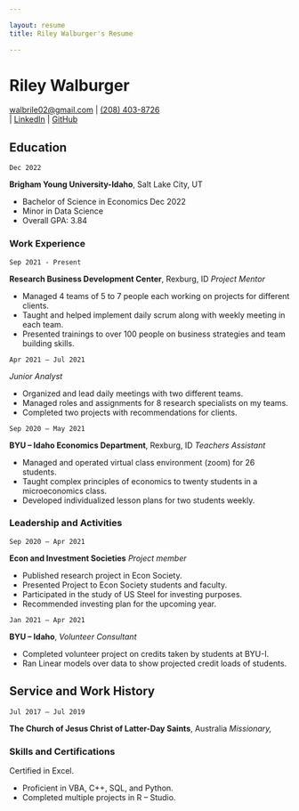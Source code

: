 ```yaml
---

layout: resume
title: Riley Walburger's Resume

---
```

# Riley Walburger

<div id="webaddress">
<a href="walbrile02@gmail.com">walbrile02@gmail.com</a> | <a href="(208) 403-8726">(208) 403-8726</a> </div> | <a href="www.linkedin.com/in/riley-walburger">LinkedIn</a> </div> | <a href="https://github.com/walburgerriley">GitHub</a>
</div>

<!-- https://www.monique.tech/the-art-of-markdown -->


## Education

`Dec 2022`

__Brigham Young University-Idaho__, Salt Lake City, UT

- Bachelor of Science in Economics Dec 2022
- Minor in Data Science
- Overall GPA: 3.84

### Work Experience

`Sep 2021 - Present`

__Research Business Development Center__, Rexburg, ID
_Project Mentor_ 
- Managed 4 teams of 5 to 7 people each working on projects for different clients.
- Taught and helped implement daily scrum along with weekly meeting in each team.
- Presented trainings to over 100 people on business strategies and team building skills.

`Apr 2021 – Jul 2021`

_Junior Analyst_    

- Organized and lead daily meetings with two different teams.
- Managed roles and assignments for 8 research specialists on my teams.
- Completed two projects with recommendations for clients.

`Sep 2020 – May 2021`

__BYU – Idaho Economics Department__, Rexburg, ID
_Teachers Assistant_ 

- Managed and operated virtual class environment (zoom) for 26 students.
- Taught complex principles of economics to twenty students in a microeconomics class.
- Developed individualized lesson plans for two students weekly.

### Leadership and Activities

`Sep 2020 – Apr 2021`

__Econ and Investment Societies__
_Project member_ 
-  Published research project in Econ Society.
- Presented Project to Econ Society students and faculty.
- Participated in the study of US Steel for investing purposes.
- Recommended investing plan for the upcoming year.

`Jan 2021 – Apr 2021`

__BYU – Idaho__, 
 _Volunteer Consultant_ 
- Completed volunteer project on credits taken by students at BYU-I.
- Ran Linear models over data to show projected credit loads of students.


## Service and Work History

`Jul 2017 – Jul 2019`

__The Church of Jesus Christ of Latter-Day Saints__, Australia
_Missionary,_  

### Skills and Certifications
 Certified in Excel.
- Proficient in VBA, C++, SQL, and Python.
- Completed multiple projects in R – Studio.
<!-- ### Footer

Last updated: May 2013 -->

